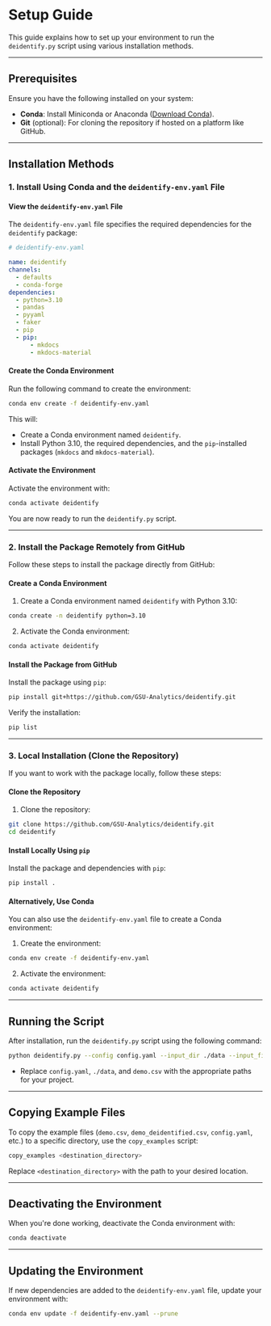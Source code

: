 # Setup Guide

This guide explains how to set up your environment to run the `deidentify.py` script using various installation methods.

---

## Prerequisites

Ensure you have the following installed on your system:

- **Conda**: Install Miniconda or Anaconda ([Download Conda](https://docs.conda.io/en/latest/miniconda.html)).
- **Git** (optional): For cloning the repository if hosted on a platform like GitHub.

---

## Installation Methods

### 1. Install Using Conda and the `deidentify-env.yaml` File

#### View the `deidentify-env.yaml` File

The `deidentify-env.yaml` file specifies the required dependencies for the `deidentify` package:

```yaml
# deidentify-env.yaml

name: deidentify
channels:
  - defaults
  - conda-forge
dependencies:
  - python=3.10
  - pandas
  - pyyaml
  - faker
  - pip
  - pip:
      - mkdocs
      - mkdocs-material
```

#### Create the Conda Environment

Run the following command to create the environment:

```bash
conda env create -f deidentify-env.yaml
```

This will:
- Create a Conda environment named `deidentify`.
- Install Python 3.10, the required dependencies, and the `pip`-installed packages (`mkdocs` and `mkdocs-material`).

#### Activate the Environment

Activate the environment with:

```bash
conda activate deidentify
```

You are now ready to run the `deidentify.py` script.

---

### 2. Install the Package Remotely from GitHub

Follow these steps to install the package directly from GitHub:

#### Create a Conda Environment

1. Create a Conda environment named `deidentify` with Python 3.10:
```bash
conda create -n deidentify python=3.10
```

2. Activate the Conda environment:
```bash
conda activate deidentify
```

#### Install the Package from GitHub

Install the package using `pip`:

```bash
pip install git+https://github.com/GSU-Analytics/deidentify.git
```

Verify the installation:

```bash
pip list
```

---

### 3. Local Installation (Clone the Repository)

If you want to work with the package locally, follow these steps:

#### Clone the Repository

1. Clone the repository:
```bash
git clone https://github.com/GSU-Analytics/deidentify.git
cd deidentify
```

#### Install Locally Using `pip`

Install the package and dependencies with `pip`:

```bash
pip install .
```

#### Alternatively, Use Conda

You can also use the `deidentify-env.yaml` file to create a Conda environment:

1. Create the environment:
```bash
conda env create -f deidentify-env.yaml
```

2. Activate the environment:
```bash
conda activate deidentify
```

---

## Running the Script

After installation, run the `deidentify.py` script using the following command:

```bash
python deidentify.py --config config.yaml --input_dir ./data --input_file demo.csv
```

- Replace `config.yaml`, `./data`, and `demo.csv` with the appropriate paths for your project.

---

## Copying Example Files

To copy the example files (`demo.csv`, `demo_deidentified.csv`, `config.yaml`, etc.) to a specific directory, use the `copy_examples` script:

```bash
copy_examples <destination_directory>
```

Replace `<destination_directory>` with the path to your desired location.

---

## Deactivating the Environment

When you're done working, deactivate the Conda environment with:

```bash
conda deactivate
```

---

## Updating the Environment

If new dependencies are added to the `deidentify-env.yaml` file, update your environment with:

```bash
conda env update -f deidentify-env.yaml --prune
```